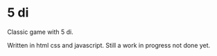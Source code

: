 # 5 di
Classic game with 5 di.

Written in html css and javascript. Still a work in progress not done yet.

